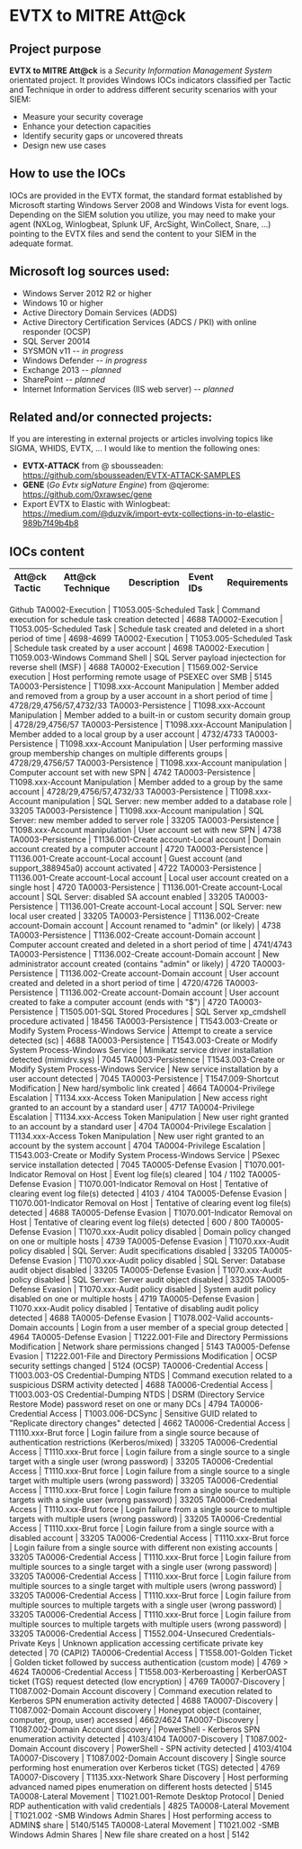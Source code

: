 # EVTX to MITRE Att@ck

## Project purpose
**EVTX to MITRE Att@ck** is a *Security Information Management System* orientated project. It provides Windows IOCs indicators classified per Tactic and Technique in order to address different security scenarios with your SIEM:
* Measure your security coverage 
* Enhance your detection capacities
* Identify security gaps or uncovered threats
* Design new use cases

## How to use the IOCs
IOCs are provided in the EVTX format, the standard format established by Microsoft starting Windows Server 2008 and Windows Vista for event logs. Depending on the SIEM solution you utilize, you may need to make your agent (NXLog, Winlogbeat, Splunk UF, ArcSight, WinCollect, Snare, ...) pointing to the EVTX files and send the content to your SIEM in the adequate format.

## Microsoft log sources used:
* Windows Server 2012 R2 or higher
* Windows 10 or higher
* Active Directory Domain Services (ADDS)
* Active Directory Certification Services (ADCS / PKI) with online responder (OCSP)
* SQL Server 20014
* SYSMON v11 -- *in progress*
* Windows Defender -- *in progress*
* Exchange 2013 -- *planned*
* SharePoint -- *planned*
* Internet Information Services (IIS web server) -- *planned*

## Related and/or connected projects:
If you are interesting in external projects or articles involving topics like SIGMA, WHIDS, EVTX, ... I would like to mention the following ones:
* **EVTX-ATTACK** from @ sbousseaden: https://github.com/sbousseaden/EVTX-ATTACK-SAMPLES
* **GENE** (*Go Evtx sigNature Engine*) from @qjerome: https://github.com/0xrawsec/gene
* Export EVTX to Elastic with Winlogbeat: https://medium.com/@duzvik/import-evtx-collections-in-to-elastic-989b7f49b4b8 

## IOCs content

Att@ck Tactic	| Att@ck  Technique	| Description | 	Event IDs   | 	Requirements
|:-------------------------|:------------------|:-------------------------|:------------------|:-------------------------|
Github
TA0002-Execution | T1053.005-Scheduled Task | Command execution for schedule task creation detected | 4688
TA0002-Execution | T1053.005-Scheduled Task | Schedule task created and deleted in a short period of time | 4698-4699
TA0002-Execution | T1053.005-Scheduled Task | Schedule task created by a user account | 4698
TA0002-Execution | T1059.003-Windows Command Shell  | SQL Server payload injectection for reverse shell (MSF) | 4688
TA0002-Execution | T1569.002-Service execution | Host performing remote usage of PSEXEC over SMB | 5145
TA0003-Persistence | T1098.xxx-Account Manipulation  | Member added and removed from a group by a user account in a short period of time  | 4728/29,4756/57,4732/33
TA0003-Persistence | T1098.xxx-Account Manipulation  | Member added to a built-in or custom security domain group | 4728/29,4756/57
TA0003-Persistence | T1098.xxx-Account Manipulation  | Member added to a local group by a user account | 4732/4733
TA0003-Persistence | T1098.xxx-Account Manipulation  | User performing massive group membership changes on multiple differents groups | 4728/29,4756/57
TA0003-Persistence | T1098.xxx-Account manipulation | Computer account set with new SPN | 4742
TA0003-Persistence | T1098.xxx-Account Manipulation | Member added to a group by the same account | 4728/29,4756/57,4732/33
TA0003-Persistence | T1098.xxx-Account manipulation | SQL Server: new member added to a database role | 33205
TA0003-Persistence | T1098.xxx-Account manipulation | SQL Server: new member added to server role | 33205
TA0003-Persistence | T1098.xxx-Account manipulation | User account set with new SPN | 4738
TA0003-Persistence | T1136.001-Create account-Local account | Domain account created by a computer account | 4720
TA0003-Persistence | T1136.001-Create account-Local account | Guest account (and support_388945a0) account activated | 4722
TA0003-Persistence | T1136.001-Create account-Local account | Local user account created on a single host | 4720
TA0003-Persistence | T1136.001-Create account-Local account | SQL Server: disabled SA account enabled | 33205
TA0003-Persistence | T1136.001-Create account-Local account | SQL Server: new local user created | 33205
TA0003-Persistence | T1136.002-Create account-Domain account | Account renamed to "admin" (or likely) | 4738
TA0003-Persistence | T1136.002-Create account-Domain account | Computer account created and deleted in a short period of time | 4741/4743
TA0003-Persistence | T1136.002-Create account-Domain account | New administrator account created (contains "admin" or likely) | 4720
TA0003-Persistence | T1136.002-Create account-Domain account | User account created and deleted in a short period of time | 4720/4726
TA0003-Persistence | T1136.002-Create account-Domain account | User account created to fake a computer account (ends with "$") | 4720
TA0003-Persistence | T1505.001-SQL Stored Procedures  | SQL Server xp_cmdshell procedure activated | 18456
TA0003-Persistence | T1543.003-Create or Modify System Process-Windows Service | Attempt to create a service detected (sc) | 4688
TA0003-Persistence | T1543.003-Create or Modify System Process-Windows Service | Mimikatz service driver installation detected (mimidrv.sys) | 7045
TA0003-Persistence | T1543.003-Create or Modify System Process-Windows Service | New service installation by a user account detected | 7045
TA0003-Persistence | T1547.009-Shortcut Modification  | New hard/symbolic link created | 4664
TA0004-Privilege Escalation | T1134.xxx-Access Token Manipulation | New access right granted to an account by a standard user | 4717
TA0004-Privilege Escalation | T1134.xxx-Access Token Manipulation | New user right granted to an account by a standard user | 4704
TA0004-Privilege Escalation | T1134.xxx-Access Token Manipulation | New user right granted to an account by the system account | 4704
TA0004-Privilege Escalation | T1543.003-Create or Modify System Process-Windows Service | PSexec service installation detected | 7045
TA0005-Defense Evasion | T1070.001-Indicator Removal on Host | Event log file(s) cleared | 104 / 1102
TA0005-Defense Evasion | T1070.001-Indicator Removal on Host | Tentative of clearing event log file(s) detected | 4103 / 4104
TA0005-Defense Evasion | T1070.001-Indicator Removal on Host | Tentative of clearing event log file(s) detected | 4688
TA0005-Defense Evasion | T1070.001-Indicator Removal on Host | Tentative of clearing event log file(s) detected | 600 / 800
TA0005-Defense Evasion | T1070.xxx-Audit policy disabled | Domain policy changed on one or multiple hosts | 4739
TA0005-Defense Evasion | T1070.xxx-Audit policy disabled | SQL Server: Audit specifications disabled | 33205
TA0005-Defense Evasion | T1070.xxx-Audit policy disabled | SQL Server: Database audit object disabled | 33205
TA0005-Defense Evasion | T1070.xxx-Audit policy disabled | SQL Server: Server audit object disabled | 33205
TA0005-Defense Evasion | T1070.xxx-Audit policy disabled | System audit policy disabled on one or multiple hosts | 4719
TA0005-Defense Evasion | T1070.xxx-Audit policy disabled | Tentative of disabling audit policy detected | 4688
TA0005-Defense Evasion | T1078.002-Valid accounts-Domain accounts | Login from a user member of a special group detected | 4964
TA0005-Defense Evasion | T1222.001-File and Directory Permissions Modification | Network share permissions changed | 5143
TA0005-Defense Evasion | T1222.001-File and Directory Permissions Modification | OCSP security settings changed | 5124 (OCSP)
TA0006-Credential Access | T1003.003-OS Credential-Dumping NTDS | Command execution related to a suspicious DSRM activity detected | 4688
TA0006-Credential Access | T1003.003-OS Credential-Dumping NTDS | DSRM (Directory Service Restore Mode) password reset on one or many DCs | 4794
TA0006-Credential Access | T1003.006-DCSync | Sensitive GUID related to "Replicate directory changes" detected  | 4662
TA0006-Credential Access | T1110.xxx-Brut force | Login failure from a single source because of authentication restrictions (Kerberos/mixed) | 33205
TA0006-Credential Access | T1110.xxx-Brut force | Login failure from a single source to a single target with a single user (wrong password) | 33205
TA0006-Credential Access | T1110.xxx-Brut force | Login failure from a single source to a single target with multiple users (wrong password) | 33205
TA0006-Credential Access | T1110.xxx-Brut force | Login failure from a single source to multiple targets with a single user (wrong password) | 33205
TA0006-Credential Access | T1110.xxx-Brut force | Login failure from a single source to multiple targets with multiple users (wrong password) | 33205
TA0006-Credential Access | T1110.xxx-Brut force | Login failure from a single source with a disabled account | 33205
TA0006-Credential Access | T1110.xxx-Brut force | Login failure from a single source with different non existing accounts | 33205
TA0006-Credential Access | T1110.xxx-Brut force | Login failure from multiple sources to a single target with a single user (wrong password) | 33205
TA0006-Credential Access | T1110.xxx-Brut force | Login failure from multiple sources to a single target with multiple users (wrong password) | 33205
TA0006-Credential Access | T1110.xxx-Brut force | Login failure from multiple sources to multiple targets with a single user (wrong password) | 33205
TA0006-Credential Access | T1110.xxx-Brut force | Login failure from multiple sources to multiple targets with multiple users (wrong password) | 33205
TA0006-Credential Access | T1552.004-Unsecured Credentials-Private Keys | Unknown application accessing certificate private key detected | 70 (CAPI2)
TA0006-Credential Access | T1558.001-Golden Ticket  | Golden ticket followed by success authentication (custom mode) | 4769 > 4624
TA0006-Credential Access | T1558.003-Kerberoasting  | KerberOAST ticket (TGS) request detected (low encryption) | 4769
TA0007-Discovery | T1087.002-Domain Account discovery | Command execution related to Kerberos SPN enumeration activity detected | 4688
TA0007-Discovery | T1087.002-Domain Account discovery | Honeypot object (container, computer, group, user) accessed | 4662/4624
TA0007-Discovery | T1087.002-Domain Account discovery | PowerShell - Kerberos SPN enumeration activity detected | 4103/4104
TA0007-Discovery | T1087.002-Domain Account discovery | PowerShell - SPN activity detected | 4103/4104
TA0007-Discovery | T1087.002-Domain Account discovery | Single source performing host enumeration over Kerberos ticket (TGS) detected | 4769
TA0007-Discovery | T1135.xxx-Network Share Discovery | Host performing advanced named pipes enumeration on different hosts detected | 5145
TA0008-Lateral Movement | T1021.001-Remote Desktop Protocol | Denied RDP authentication with valid credentials | 4825
TA0008-Lateral Movement | T1021.002 -SMB Windows Admin Shares | Host performing access to ADMIN$ share | 5140/5145
TA0008-Lateral Movement | T1021.002 -SMB Windows Admin Shares | New file share created on a host | 5142
